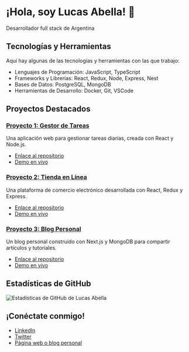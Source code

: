 # ¡Hola, soy Lucas Abella! 👋

Desarrollador full stack de Argentina 


## Tecnologías y Herramientas

Aquí hay algunas de las tecnologías y herramientas con las que trabajo:

- Lenguajes de Programación: JavaScript, TypeScript
- Frameworks y Librerías: React, Redux, Node, Express, Nest
- Bases de Datos: PostgreSQL, MongoDB
- Herramientas de Desarrollo: Docker, Git, VSCode

## Proyectos Destacados

### [Proyecto 1: Gestor de Tareas](https://github.com/lucasabella/gestor-tareas)
Una aplicación web para gestionar tareas diarias, creada con React y Node.js.

- [Enlace al repositorio](https://github.com/lucasabella/gestor-tareas)
- [Demo en vivo](https://gestor-tareas.example.com)

### [Proyecto 2: Tienda en Línea](https://github.com/lucasabella/tienda-en-linea)
Una plataforma de comercio electrónico desarrollada con React, Redux y Express.

- [Enlace al repositorio](https://github.com/lucasabella/tienda-en-linea)
- [Demo en vivo](https://tienda-en-linea.example.com)

### [Proyecto 3: Blog Personal](https://github.com/lucasabella/blog-personal)
Un blog personal construido con Next.js y MongoDB para compartir artículos y tutoriales.

- [Enlace al repositorio](https://github.com/lucasabella/blog-personal)
- [Demo en vivo](https://blog-personal.example.com)



## Estadísticas de GitHub

![Estadísticas de GitHub de Lucas Abella](https://github-readme-stats.vercel.app/api?username=lucasabella&show_icons=true&theme=radical)

## ¡Conéctate conmigo!

- [LinkedIn](https://www.linkedin.com/in/lucasabella)
- [Twitter](https://twitter.com/lucasabella)
- [Página web o blog personal](https://lucasabella.example.com)

